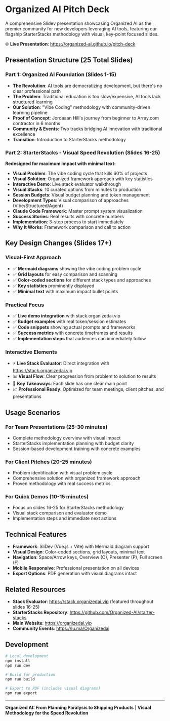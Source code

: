 # Organized AI Pitch Deck

A comprehensive Slidev presentation showcasing Organized AI as the premier community for new developers leveraging AI tools, featuring our flagship StarterStacks methodology with visual, key-point focused slides.

🌐 **Live Presentation**: https://organized-ai.github.io/pitch-deck

## Presentation Structure (25 Total Slides)

### **Part 1: Organized AI Foundation (Slides 1-15)**
- **The Revolution**: AI tools are democratizing development, but there's no clear professional path
- **The Problem**: Traditional education is too slow/expensive, AI tools lack structured learning
- **Our Solution**: "Vibe Coding" methodology with community-driven learning pipeline
- **Proof of Concept**: Jordaaan Hill's journey from beginner to Array.com contractor in 6 months
- **Community & Events**: Two tracks bridging AI innovation with traditional excellence
- **Transition**: Introduction to StarterStacks methodology

### **Part 2: StarterStacks - Visual Speed Revolution (Slides 16-25)**
**Redesigned for maximum impact with minimal text:**

- **Visual Problem**: The vibe coding cycle that kills 60% of projects
- **Visual Solution**: Organized framework approach with key statistics
- **Interactive Demo**: Live stack evaluator walkthrough
- **Visual Stacks**: 10 curated options from minutes to production
- **Session Budgets**: Visual budget planning and token management
- **Development Types**: Visual comparison of approaches (Vibe/Structured/Agent)
- **Claude Code Framework**: Master prompt system visualization
- **Success Stories**: Real results with concrete numbers
- **Implementation**: 3-step process to start immediately
- **Why It Works**: Framework comparison and call to action

## Key Design Changes (Slides 17+)

### **Visual-First Approach**
- ✅ **Mermaid diagrams** showing the vibe coding problem cycle
- ✅ **Grid layouts** for easy comparison and scanning
- ✅ **Color-coded sections** for different stack types and approaches
- ✅ **Key statistics** prominently displayed
- ✅ **Minimal text** with maximum impact bullet points

### **Practical Focus**
- ✅ **Live demo integration** with stack.organizedai.vip
- ✅ **Budget examples** with real token/session estimates
- ✅ **Code snippets** showing actual prompts and frameworks
- ✅ **Success metrics** with concrete timeframes and results
- ✅ **Implementation steps** that audiences can immediately follow

### **Interactive Elements**
- ⚡ **Live Stack Evaluator**: Direct integration with https://stack.organizedai.vip
- 📊 **Visual Flow**: Clear progression from problem to solution to results
- 🎯 **Key Takeaways**: Each slide has one clear main point
- 📈 **Professional Ready**: Optimized for team meetings, client pitches, and presentations

## Usage Scenarios

### **For Team Presentations (25-30 minutes)**
- Complete methodology overview with visual impact
- StarterStacks implementation planning with budget clarity
- Session-based development training with concrete examples

### **For Client Pitches (20-25 minutes)**
- Problem identification with visual problem cycle
- Comprehensive solution with organized framework approach
- Proven methodology with real success metrics

### **For Quick Demos (10-15 minutes)**
- Focus on slides 16-25 for StarterStacks methodology
- Visual stack comparison and evaluator demo
- Implementation steps and immediate next actions

## Technical Features

- **Framework**: SliDev (Vue.js + Vite) with Mermaid diagram support
- **Visual Design**: Color-coded sections, grid layouts, minimal text
- **Navigation**: Space/Arrow keys, Overview (O), Presenter (P), Full screen (F)
- **Mobile Responsive**: Professional presentation on all devices
- **Export Options**: PDF generation with visual diagrams intact

## Related Resources

- **Stack Evaluator**: https://stack.organizedai.vip (featured throughout slides 16-25)
- **StarterStacks Repository**: https://github.com/Organized-AI/starter-stacks
- **Main Website**: https://organizedai.vip
- **Community Events**: https://lu.ma/Organizedai

## Development

```bash
# Local development
npm install
npm run dev

# Build for production  
npm run build

# Export to PDF (includes visual diagrams)
npm run export
```

---

**Organized AI: From Planning Paralysis to Shipping Products** | **Visual Methodology for the Speed Revolution**
